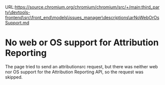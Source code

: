 URL:https://source.chromium.org/chromium/chromium/src/+/main:third_party\devtools-frontend\src\front_end\models\issues_manager\descriptions\arNoWebOrOsSupport.md
# No web or OS support for Attribution Reporting

The page tried to send an attributionsrc request, but there was neither web nor
OS support for the Attribution Reporting API, so the request was skipped.

